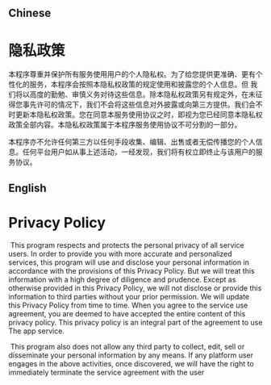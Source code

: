 ## Chinese

# 隐私政策

​		本程序尊重并保护所有服务使用用户的个人隐私权。为了给您提供更准确、更有个性化的服务，本程序会按照本隐私权政策的规定使用和披露您的个人信息。但 我们将以高度的勤勉、审慎义务对待这些信息。除本隐私权政策另有规定外，在未征得您事先许可的情况下，我们不会将这些信息对外披露或向第三方提供。我们会不时更新本隐私权政策。您在同意本服务使用协议之时，即视为您已经同意本隐私权政策全部内容。本隐私权政策属于本程序服务使用协议不可分割的一部分。

​		本程序亦不允许任何第三方以任何手段收集、编辑、出售或者无偿传播您的个人信息。任何平台用户如从事上述活动，一经发现，我们将有权立即终止与该用户的服务协议。

## English

# Privacy Policy

​		This program respects and protects the personal privacy of all service users. In order to provide you with more accurate and personalized services, this program will use and disclose your personal information in accordance with the provisions of this Privacy Policy. But we will treat this information with a high degree of diligence and prudence. Except as otherwise provided in this Privacy Policy, we will not disclose or provide this information to third parties without your prior permission. We will update this Privacy Policy from time to time. When you agree to the service use agreement, you are deemed to have accepted the entire content of this privacy policy. This privacy policy is an integral part of the agreement to use The app service.

​		This program also does not allow any third party to collect, edit, sell or disseminate your personal information by any means. If any platform user engages in the above activities, once discovered, we will have the right to immediately terminate the service agreement with the user
